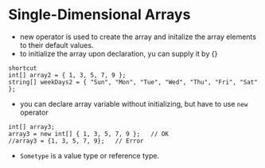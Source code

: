 # Single-Dimensional Arrays
- new operator is used to create the array and initalize the array elements to their default values.
- to initialize the array upon declaration, yu can supply it by {}
```
shortcut 
int[] array2 = { 1, 3, 5, 7, 9 };
string[] weekDays2 = { "Sun", "Mon", "Tue", "Wed", "Thu", "Fri", "Sat" };
```
- you can declare array variable without initializing, but have to use `new` operator
```
int[] array3;
array3 = new int[] { 1, 3, 5, 7, 9 };   // OK
//array3 = {1, 3, 5, 7, 9};   // Error
```
- `Sometype` is a value type or reference type. 